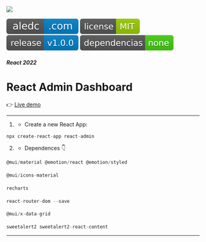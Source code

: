 ![](https://github.com/aledc7/reactjs/blob/main/resources/react2.gif)


  



[![aledc.tk](https://github.com/aledc7/Scrum-Certification/blob/master/recursos/aledc.com.svg)](https://aledc.tk)
[![License](https://github.com/aledc7/Scrum-Certification/blob/master/recursos/mit-license.svg)](https://aledc.tk)
[![GitHub release](https://github.com/aledc7/Scrum-Certification/blob/master/recursos/release.svg)](https://aledc.tk)
[![Dependencies](https://github.com/aledc7/Scrum-Certification/blob/master/recursos/dependencias-none.svg)](https://aledc.tk)

##### React 2022

# React Admin Dashboard

:point_right:   [Live demo](https://aledc7.github.io/react_admin_dashboard/)

_______________________________________
1. - Create a new React App:  
```js
npx create-react-app react-admin
```
2. - Dependences :point_down:

```js
@mui/material @emotion/react @emotion/styled

@mui/icons-material

recharts

react-router-dom --save

@mui/x-data-grid

sweetalert2 sweetalert2-react-content                             
```
_______________________________________

 

